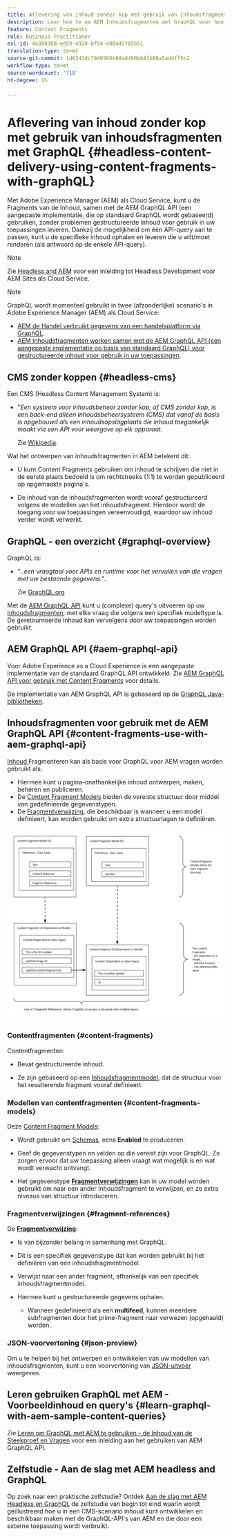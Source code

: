 ```yaml
---
title: Aflevering van inhoud zonder kop met gebruik van inhoudsfragmenten met GraphQL
description: Leer hoe te om AEM Inhoudsfragmenten met GraphQL voor hoofdloze inhoudslevering te gebruiken.
feature: Content Fragments
role: Business Practitioner
exl-id: 4a3b030d-ed59-4920-bf94-e00a45f85b51
translation-type: tm+mt
source-git-commit: 1d0343dc7940566b88ad490bb8fb08a5ad4ff5c2
workflow-type: tm+mt
source-wordcount: '718'
ht-degree: 1%

---
```


# Aflevering van inhoud zonder kop met gebruik van inhoudsfragmenten met GraphQL {#headless-content-delivery-using-content-fragments-with-graphQL}

Met Adobe Experience Manager (AEM) als Cloud Service, kunt u de Fragments van de Inhoud, samen met de AEM GraphQL API (een aangepaste implementatie, die op standaard GraphQL wordt gebaseerd) gebruiken, zonder problemen gestructureerde inhoud voor gebruik in uw toepassingen leveren. Dankzij de mogelijkheid om één API-query aan te passen, kunt u de specifieke inhoud ophalen en leveren die u wilt/moet renderen (als antwoord op de enkele API-query).

>[!NOTE]
>
>Zie [Headless and AEM](/help/implementing/developing/headless/introduction.md) voor een inleiding tot Headless Development voor AEM Sites als Cloud Service.

>[!NOTE]
>
>GraphQL wordt momenteel gebruikt in twee (afzonderlijke) scenario&#39;s in Adobe Experience Manager (AEM) als Cloud Service:
>
>* [AEM de Handel verbruikt gegevens van een handelsplatform via GraphQL](/help/commerce-cloud/integrating/magento.md).
>* [AEM Inhoudsfragmenten werken samen met de AEM GraphQL API (een aangepaste implementatie op basis van standaard GraphQL) voor gestructureerde inhoud voor gebruik in uw toepassingen](/help/assets/content-fragments/graphql-api-content-fragments.md).


## CMS zonder koppen {#headless-cms}

Een CMS (Headless Content Management System) is:

* &quot;*Een systeem voor inhoudsbeheer zonder kop, of CMS zonder kop, is een back-end alleen inhoudsbeheersysteem (CMS) dat vanaf de basis is opgebouwd als een inhoudsopslagplaats die inhoud toegankelijk maakt via een API voor weergave op elk apparaat.*

   Zie [Wikipedia](https://en.wikipedia.org/wiki/Headless_content_management_system).

Wat het ontwerpen van inhoudsfragmenten in AEM betekent dit:

* U kunt Content Fragments gebruiken om inhoud te schrijven die niet in de eerste plaats bedoeld is om rechtstreeks (1:1) te worden gepubliceerd op opgemaakte pagina&#39;s.

* De inhoud van de inhoudsfragmenten wordt vooraf gestructureerd volgens de modellen van het inhoudsfragment. Hierdoor wordt de toegang voor uw toepassingen vereenvoudigd, waardoor uw inhoud verder wordt verwerkt.

## GraphQL - een overzicht {#graphql-overview}

GraphQL is:

* &quot;*..een vraagtaal voor APIs en runtime voor het vervullen van die vragen met uw bestaande gegevens.*&quot;.

   Zie [GraphQL.org](https://graphql.org)

Met de [AEM GraphQL API](#aem-graphql-api) kunt u (complexe) query&#39;s uitvoeren op uw [Inhoudsfragmenten](/help/assets/content-fragments/content-fragments.md); met elke vraag die volgens een specifiek modeltype is. De geretourneerde inhoud kan vervolgens door uw toepassingen worden gebruikt.

## AEM GraphQL API {#aem-graphql-api}

Voor Adobe Experience as a Cloud Experience is een aangepaste implementatie van de standaard GraphQL API ontwikkeld. Zie [AEM GraphQL API voor gebruik met Content Fragments](/help/assets/content-fragments/graphql-api-content-fragments.md) voor details.

De implementatie van AEM GraphQL API is gebaseerd op de [GraphQL Java-bibliotheken](https://graphql.org/code/#java).

## Inhoudsfragmenten voor gebruik met de AEM GraphQL API {#content-fragments-use-with-aem-graphql-api}

[Inhoud ](#content-fragments) Fragmenteren kan als basis voor GraphQL voor AEM vragen worden gebruikt als:

* Hiermee kunt u pagina-onafhankelijke inhoud ontwerpen, maken, beheren en publiceren.
* De [Content Fragment Models](#content-fragments-models) bieden de vereiste structuur door middel van gedefinieerde gegevenstypen.
* De [Fragmentverwijzing](#fragment-references), die beschikbaar is wanneer u een model definieert, kan worden gebruikt om extra structuurlagen te definiëren.

![Inhoudsfragmenten voor gebruik met ](assets/cfm-nested-01.png "GraphQLContent-fragmenten voor gebruik met GraphQL")

### Contentfragmenten {#content-fragments}

Contentfragmenten:

* Bevat gestructureerde inhoud.

* Ze zijn gebaseerd op een [Inhoudsfragmentmodel](#content-fragments-models), dat de structuur voor het resulterende fragment vooraf definieert.

### Modellen van contentfragmenten {#content-fragments-models}

Deze [Content Fragment Models](/help/assets/content-fragments/content-fragments-models.md):

* Wordt gebruikt om [Schemas](https://graphql.org/learn/schema/), eens **Enabled** te produceren.

* Geef de gegevenstypen en velden op die vereist zijn voor GraphQL. Ze zorgen ervoor dat uw toepassing alleen vraagt wat mogelijk is en wat wordt verwacht ontvangt.

* Het gegevenstype **[Fragmentverwijzingen](#fragment-references)** kan in uw model worden gebruikt om naar een ander Inhoudsfragment te verwijzen, en zo extra niveaus van structuur introduceren.

### Fragmentverwijzingen {#fragment-references}

De **[Fragmentverwijzing](/help/assets/content-fragments/content-fragments-models.md#fragment-reference-nested-fragments)**:

* Is van bijzonder belang in samenhang met GraphQL.

* Dit is een specifiek gegevenstype dat kan worden gebruikt bij het definiëren van een inhoudsfragmentmodel.

* Verwijst naar een ander fragment, afhankelijk van een specifiek inhoudsfragmentmodel.

* Hiermee kunt u gestructureerde gegevens ophalen.

   * Wanneer gedefinieerd als een **multifeed**, kunnen meerdere subfragmenten door het prime-fragment naar verwezen (opgehaald) worden.

### JSON-voorvertoning {#json-preview}

Om u te helpen bij het ontwerpen en ontwikkelen van uw modellen van inhoudsfragmenten, kunt u een voorvertoning van [JSON-uitvoer](/help/assets/content-fragments/content-fragments-json-preview.md) weergeven.

## Leren gebruiken GraphQL met AEM - Voorbeeldinhoud en query&#39;s {#learn-graphql-with-aem-sample-content-queries}

Zie [Leren om GraphQL met AEM te gebruiken - de Inhoud van de Steekproef en Vragen](/help/assets/content-fragments/content-fragments-graphql-samples.md) voor een inleiding aan het gebruiken van AEM GraphQL API.

## Zelfstudie - Aan de slag met AEM headless and GraphQL

Op zoek naar een praktische zelfstudie? Ontdek [Aan de slag met AEM Headless en GraphQL](https://experienceleague.adobe.com/docs/experience-manager-learn/getting-started-with-aem-headless/graphql/overview.html) de zelfstudie van begin tot eind waarin wordt geïllustreerd hoe u in een CMS-scenario inhoud kunt ontwikkelen en beschikbaar maken met de GraphQL-API&#39;s van AEM en die door een externe toepassing wordt verbruikt.

